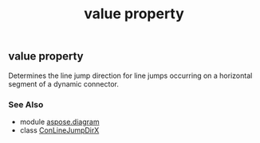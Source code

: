 ﻿---
title: value property
second_title: Aspose.Diagram for Python via .NET API References
description: 
type: docs
weight: 40
url: /python-net/aspose.diagram/conlinejumpdirx/value/
is_root: false
---

## value property


Determines the line jump direction for line jumps occurring on a horizontal segment of a dynamic connector.

### See Also
* module [aspose.diagram](../../)
* class [ConLineJumpDirX](/diagram/python-net/aspose.diagram/conlinejumpdirx)
